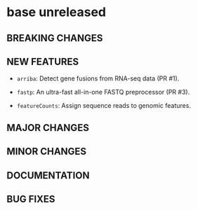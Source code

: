 # base unreleased

## BREAKING CHANGES

## NEW FEATURES

* `arriba`: Detect gene fusions from RNA-seq data (PR #1).

* `fastp`: An ultra-fast all-in-one FASTQ preprocessor (PR #3).

* `featureCounts`: Assign sequence reads to genomic features. 

## MAJOR CHANGES

## MINOR CHANGES

## DOCUMENTATION

## BUG FIXES